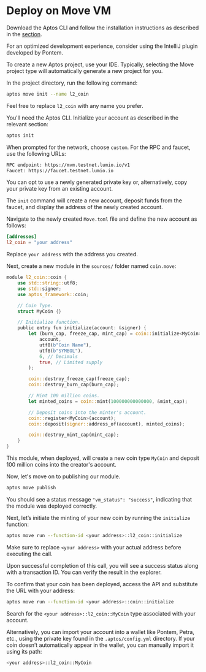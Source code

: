 # Deploy on Move VM

Download the Aptos CLI and follow the installation instructions as described in the [section](../use-the-xlumio-testnet/cli.md).

For an optimized development experience, consider using the IntelliJ plugin developed by Pontem.

To create a new Aptos project, use your IDE. Typically, selecting the Move project type will automatically generate a new project for you.

In the project directory, run the following command:

```sh
aptos move init --name l2_coin
```

Feel free to replace `l2_coin` with any name you prefer.

You'll need the Aptos CLI. Initialize your account as described in the relevant section:

```sh
aptos init
```

When prompted for the network, choose `custom`. For the RPC and faucet, use the following URLs:

```sh
RPC endpoint: https://mvm.testnet.lumio.io/v1
Faucet: https://faucet.testnet.lumio.io
```

You can opt to use a newly generated private key or, alternatively, copy your private key from an existing account.

The `init` command will create a new account, deposit funds from the faucet, and display the address of the newly created account.

Navigate to the newly created `Move.toml` file and define the new account as follows:

```toml
[addresses]
l2_coin = "your address"
```

Replace `your address` with the address you created.

Next, create a new module in the `sources/` folder named `coin.move`:

```rust
module l2_coin::coin {
    use std::string::utf8;
    use std::signer;
    use aptos_framework::coin;

    // Coin Type.
    struct MyCoin {}

    // Initialize function.
    public entry fun initialize(account: &signer) {
        let (burn_cap, freeze_cap, mint_cap) = coin::initialize<MyCoin>(
            account,
            utf8(b"Coin Name"),
            utf8(b"SYMBOL"),
            6, // Decimals
            true, // Limited supply
        );

        coin::destroy_freeze_cap(freeze_cap);
        coin::destroy_burn_cap(burn_cap);

        // Mint 100 million coins.
        let minted_coins = coin::mint(100000000000000, &mint_cap);

        // Deposit coins into the minter's account.
        coin::register<MyCoin>(account);
        coin::deposit(signer::address_of(account), minted_coins);

        coin::destroy_mint_cap(mint_cap);
    }
}
```

This module, when deployed, will create a new coin type `MyCoin` and deposit 100 million coins into the creator's account.

Now, let's move on to publishing our module.

```sh
aptos move publish
```

You should see a status message `"vm_status": "success"`, indicating that the module was deployed correctly.

Next, let’s initiate the minting of your new coin by running the `initialize` function:

```sh
aptos move run --function-id <your address>::l2_coin::initialize
```

Make sure to replace `<your address>` with your actual address before executing the call.

Upon successful completion of this call, you will see a success status along with a transaction ID. You can verify the result in the explorer.

To confirm that your coin has been deployed, access the API and substitute the URL with your address:

```sh
aptos move run --function-id <your address>::coin::initialize
```

Search for the `<your address>::l2_coin::MyCoin` type associated with your account.

Alternatively, you can import your account into a wallet like Pontem, Petra, etc., using the private key found in the `.aptos/config.yml` directory. If your coin doesn’t automatically appear in the wallet, you can manually import it using its path:

```sh
<your address>::l2_coin::MyCoin
```
